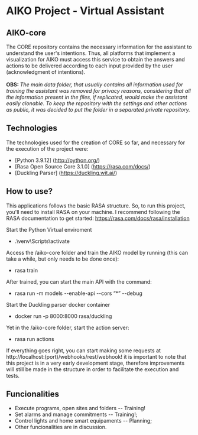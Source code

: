 # AIKO Project - Virtual Assistant

## AIKO-core
<div display="inline-block">
 <span>
   The CORE repository contains the necessary information for the assistant to understand the user's intentions.
   Thus, all platforms that implement a visualization for AIKO must access this service to obtain the answers and actions to be delivered according to each input provided by the user (acknowledgment of intentions).
    <br />
    <br />
    <b> OBS: </b>
    <i>
    The main data folder, that usually contains all information used for training the assistant was removed for privacy reasons, considering that all the information present in the files, if replicated, would make the assistant easily clonable. To keep the repository with the settings and other actions as public, it was decided to put the folder in a separated private repository.
    </i>
  </span>
</div>
  
## Technologies
  
   The technologies used for the creation of CORE so far, and necessary for the execution of the project were:
  
   * [Python 3.9.12] (http://python.org/)
   * [Rasa Open Source Core 3.1.0] (https://rasa.com/docs/)
   * [Duckling Parser] (https://duckling.wit.ai/)
  
  ## How to use?
 
   This applications follows the basic RASA structure. So, to run this project, you'll need to install RASA on your machine. I recommend following the RASA documentation to get started: https://rasa.com/docs/rasa/installation
   
   Start the Python Virtual enviroment
   * .\venv\Scripts\activate
   
   Access the /aiko-core folder and train the AIKO model by running (this can take a while, but only needs to be done once):
   * rasa train
   
   After trained, you can start the main API with the command:
   * rasa run -m models --enable-api --cors “*” --debug
   
   Start the Duckling parser docker container
   * docker run -p 8000:8000 rasa/duckling
  
   Yet in the /aiko-core folder, start the action server:
   * rasa run actions

  If everything goes right, you can start making some requests at http://localhost:(port)/webhooks/rest/webhook! 
  it is important to note that this project is in a very early development stage, therefore improvements will still be made in the structure in order to facilitate the execution and tests.

## Funcionalities
   * Execute programs, open sites and folders -- Training!
   * Set alarms and manage commitments -- Training!;
   * Control lights and home smart equipaments -- Planning; 
   * Other funcionalities are in discussion.
